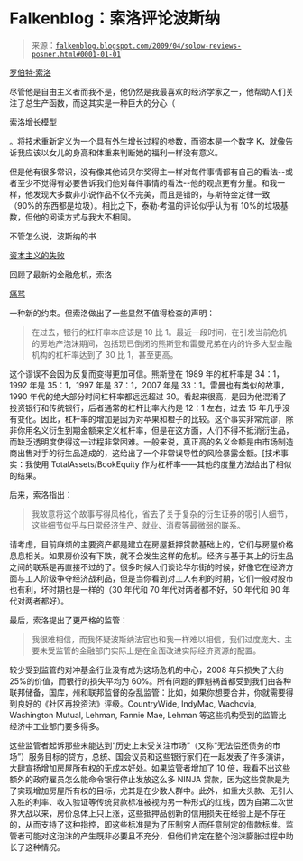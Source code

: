 <!--yml

类别：未分类

日期：2024-05-12 22:06:30

-->

# Falkenblog：索洛评论波斯纳

> 来源：[`falkenblog.blogspot.com/2009/04/solow-reviews-posner.html#0001-01-01`](http://falkenblog.blogspot.com/2009/04/solow-reviews-posner.html#0001-01-01)

[罗伯特·索洛](http://en.wikipedia.org/wiki/Robert_Solow)

尽管他是自由主义者而我不是，他仍然是我最喜欢的经济学家之一，他帮助人们关注了总生产函数，而这其实是一种巨大的分心（

[索洛增长模型](http://en.wikipedia.org/wiki/Exogenous_growth_model)

。将技术重新定义为一个具有外生增长过程的参数，而资本是一个数字 K，就像告诉我应该以女儿的身高和体重来判断她的福利一样没有意义。

但是他有很多常识，没有像其他诺贝尔奖得主一样对每件事情都有自己的看法--或者至少不觉得有必要告诉我们他对每件事情的看法--他的观点更有分量。和我一样，他发现大多数非小说作品不仅不完美，而且是错的，与斯特金定律一致（90%的东西都是垃圾）。相比之下，泰勒·考温的评论似乎认为有 10%的垃圾基数，但他的阅读方式与我大不相同。

不管怎么说，波斯纳的书

[资本主义的失败](http://www.hup.harvard.edu/catalog/POSFAI.html)

回顾了最新的金融危机，索洛

[痛骂](http://www.nybooks.com/articles/22655)

一种新的约束。但索洛做出了一些显然不值得检查的声明：

> 在过去，银行的杠杆率本应该是 10 比 1。最近一段时间，在引发当前危机的房地产泡沫期间，包括现已倒闭的熊斯登和雷曼兄弟在内的许多大型金融机构的杠杆率达到了 30 比 1，甚至更高。

这个谬误不会因为反复而变得更加可信。熊斯登在 1989 年的杠杆率是 34：1，1992 年是 35：1，1997 年是 37：1，2007 年是 33：1。雷曼也有类似的故事，1990 年代的绝大部分时间杠杆率都远远超过 30。看起来很高，是因为他混淆了投资银行和传统银行，后者通常的杠杆比率大约是 12：1 左右，过去 15 年几乎没有变化。因此，杠杆率的增加是因为对苹果和橙子的比较。这个事实非常荒谬，除非你用名义衍生到期金额来定义杠杆率，但是在这方面，人们不得不抵消衍生品，而缺乏透明度使得这一过程非常困难。一般来说，真正高的名义金额是由市场制造商出售对手的衍生品造成的，这给出了一个非常误导性的风险暴露金额。[技术事实：我使用 TotalAssets/BookEquity 作为杠杆率——其他的度量方法给出了相似的结果。

后来，索洛指出：

> 我故意将这个故事写得风格化，省去了关于复杂的衍生证券的吸引人细节，这些细节似乎与日常经济生产、就业、消费等最微弱的联系。

请考虑，目前麻烦的主要资产都是建立在房屋抵押贷款基础上的，它们与房屋价格息息相关。如果房价没有下跌，就不会发生这样的危机。经济与基于其上的衍生品之间的联系是再直接不过的了。很多时候人们谈论华尔街的时候，好像它在经济方面与工人阶级争夺经济战利品，但是当你看到对工人有利的时期，它们一般对股市也有利，坏时期也是一样的（30 年代和 70 年代对两者都不好，50 年代和 90 年代对两者都好）。

最后，索洛提出了更严格的监管：

> 我很难相信，而我怀疑波斯纳法官也和我一样难以相信，我们过度庞大、主要未受监管的金融部门实际上是在全面改进实际经济资源的配置。

较少受到监管的对冲基金行业没有成为这场危机的中心，2008 年只损失了大约 25%的价值，而银行的损失平均为 60%。所有问题的罪魁祸首都受到我们由各种联邦储备，国库，州和联邦监督的杂乱监管：比如，如果你想要合并，你就需要得到良好的《社区再投资法》评级。CountryWide, IndyMac, Wachovia, Washington Mutual, Lehman, Fannie Mae, Lehman 等这些机构受到的监管比经济中工业部门要多得多。

这些监管者起诉那些未能达到“历史上未受关注市场”（又称“无法偿还债务的市场”）服务目标的贷方，总统、国会议员和这些银行家们在一起发表了许多演讲，大肆宣扬增加房屋所有权的无成本好处。如果监管者增加了 10 倍，我看不出这些额外的政府雇员怎么能命令银行停止发放这么多 NINJA 贷款，因为这些贷款是为了实现增加房屋所有权的目标，尤其是在少数人群中。此外，如重大头款、无引人入胜的利率、收入验证等传统贷款标准被视为另一种形式的红线，因为自第二次世界大战以来，房价总体上只上涨，这些抵押品创新的信用损失在经验上是不存在的，从而支持了这种指控，即这些标准是为了压制穷人而任意制定的借款标准。监管者可能对这泡沫的产生既非必要且不充分，但他们肯定在整个泡沫膨胀过程中助长了这种情况。
